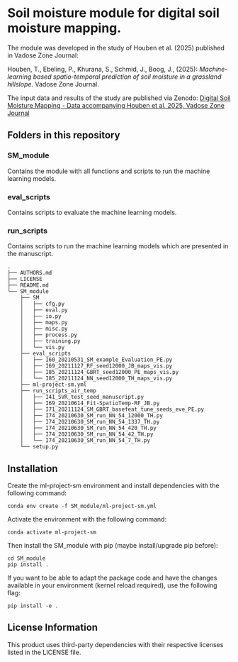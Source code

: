 # Soil moisture module for digital soil moisture mapping.

The module was developed in the study of Houben et al. (2025) published in Vadose Zone Journal:

Houben, T., Ebeling, P., Khurana, S.,  Schmid, J., Boog, J., (2025): *Machine-learning based spatio-temporal prediction of soil moisture in a grassland hillslope*. Vadose Zone Journal.

The input data and results of the study are published via Zenodo: [Digital Soil Moisture Mapping - Data accompanying Houben et al. 2025, Vadose Zone Journal](10.5281/zenodo.14871615)

## Folders in this repository

### SM_module
Contains the module with all functions and scripts to run the machine learning models.

### eval_scripts
Contains scripts to evaluate the machine learning models.

### run_scripts
Contains scripts to run the machine learning models which are presented in the manuscript.

```
.
├── AUTHORS.md 
├── LICENSE
├── README.md
└── SM_module
    ├── SM
    │   ├── cfg.py
    │   ├── eval.py
    │   ├── io.py
    │   ├── maps.py
    │   ├── misc.py
    │   ├── process.py
    │   ├── training.py
    │   └── vis.py
    ├── eval_scripts
    │   ├── I60_20210531_SM_example_Evaluation_PE.py
    │   ├── I69_20211127_RF_seed12000_JB_maps_vis.py
    │   ├── I85_20211124_GBRT_seed12000_PE_maps_vis.py
    │   └── I85_20211124_NN_seed12000_TH_maps_vis.py
    ├── ml-project-sm.yml
    ├── run_scripts_air_temp
    │   ├── I41_SVR_test_seed_manuscript.py
    │   ├── I69_20210614_Fit-SpatioTemp-RF_JB.py
    │   ├── I71_20211124_SM_GBRT_basefeat_tune_seeds_eve_PE.py
    │   ├── I74_20210630_SM_run_NN_54_12000_TH.py
    │   ├── I74_20210630_SM_run_NN_54_1337_TH.py
    │   ├── I74_20210630_SM_run_NN_54_420_TH.py
    │   ├── I74_20210630_SM_run_NN_54_42_TH.py
    │   └── I74_20210630_SM_run_NN_54_7_TH.py
    └── setup.py
```

## Installation
Create the ml-project-sm environment and install dependencies with the following command:

```
conda env create -f SM_module/ml-project-sm.yml
```
Activate the environment with the following command:

```
conda activate ml-project-sm
```

Then install the SM_module with pip (maybe install/upgrade pip before):

```
cd SM_module
pip install .
```

If you want to be able to adapt the package code and have the changes available in your environment (kernel reload required), use the following flag:

```
pip install -e .
```


## License Information

This product uses third-party dependencies with their respective licenses listed in the LICENSE file.